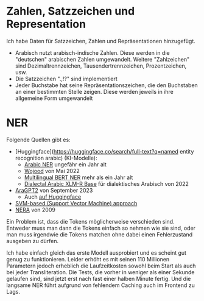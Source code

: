 # Zahlen, Satzzeichen und Representation

Ich habe Daten für Satzzeichen, Zahlen und Repräsentationen hinzugefügt. 

- Arabisch nutzt arabisch-indische Zahlen. Diese werden in die "deutschen" arabischen Zahlen umgewandelt. Weitere "Zahlzeichen" sind Dezimaltrennzeichen, Tausendertrennzeichen, Prozentzeichen, usw.
- Die Satzzeichen ".,!?" sind implementiert
- Jeder Buchstabe hat seine Repräsentationszeichen, die den Buchstaben an einer bestimmten Stelle zeigen. Diese werden jeweils in ihre allgemeine Form umgewandelt

# NER

Folgende Quellen gibt es:

- [Huggingface](https://huggingface.co/search/full-text?q=named entity recognition arabic) (KI-Modelle):
    - [Arabic NER](https://huggingface.co/hatmimoha/arabic-ner) ungefähr ein Jahr alt
    - [Wojood](https://huggingface.co/SinaLab/ArabicWojood-FlatNER) von Mai 2022
    - [Multilingual BERT NER](https://huggingface.co/Davlan/bert-base-multilingual-cased-ner-hrl) mehr als ein Jahr alt
    - [Dialectal Arabic XLM-R Base](https://huggingface.co/3ebdola/Dialectal-Arabic-XLM-R-Base) für dialektisches Arabisch von 2022
- [AraGPT2](https://link.springer.com/chapter/10.1007/978-3-031-41774-0_18) von September 2023
    - Auch [auf Huggingface](https://huggingface.co/aubmindlab/aragpt2-base)
- [SVM-based (Support Vector Machine) approach](https://www.semanticscholar.org/paper/Arabic-Named-Entity-Recognition%3A-An-SVM-based-Benajiba-Diab/67b4b59aa65c5f65c47deff75c3bf5386b129e92)
- [NERA](https://www.researchgate.net/publication/264209725_NERA_Named_entity_recognition_for_Arabic) von 2009

Ein Problem ist, dass die Tokens möglicherweise verschieden sind. Entweder muss man dann die Tokens einfach so nehmen wie sie sind, oder man muss irgendwie die Tokens matchen ohne dabei einen Fehlerzustand ausgeben zu dürfen. 

Ich habe einfach gleich das erste Modell ausprobiert und es scheint gut genug zu funktionieren. Leider erhöht es mit seinen 110 Millionen Parametern jedoch erheblich die Laufzeitkosten sowohl beim Start als auch bei jeder Transliteration. Die Tests, die vorher in weniger als einer Sekunde gelaufen sind, sind jetzt erst nach fast einer halben Minute fertig. Und die langsame NER führt aufgrund von fehlendem Caching auch im Frontend zu Lags. 
